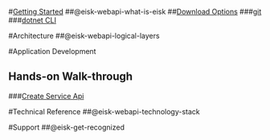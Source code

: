 #[Getting Started](xref:eisk-webapi-get-started)
##@eisk-webapi-what-is-eisk
##[Download Options](@eisk-webapi-download-options)
###[git](xref:eisk-webapi-download-options-git)
###[dotnet CLI](@eisk-webapi-download-options-dotnet-new)

#Architecture
##@eisk-webapi-logical-layers

#Application Development
## Hands-on Walk-through
###[Create Service Api](xref:eisk-webapi-handson-walkthrough-create-service-api)

#Technical Reference
##@eisk-webapi-technology-stack

#Support
##@eisk-get-recognized
